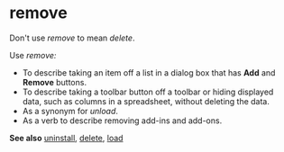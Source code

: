 # remove

Don't use *remove* to mean *delete*.

Use *remove:*

- To describe taking an item off a list in a dialog box that has **Add** and **Remove** buttons.
- To describe taking a toolbar button off a toolbar or hiding displayed data, such as columns in a spreadsheet, without deleting the data.
- As a synonym for *unload*.
- As a verb to describe removing add-ins and add-ons.

**See also**  [uninstall](../u/uninstall.md), [delete](../d/delete.md), [load](../l/load.md)
